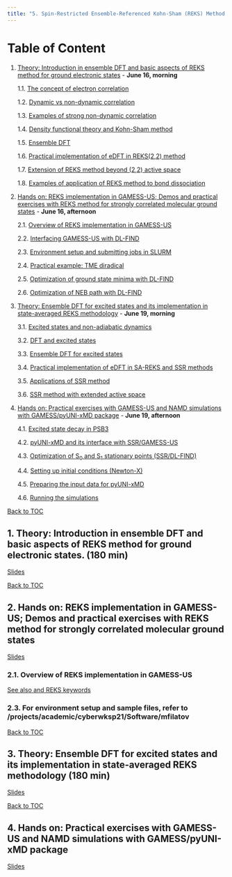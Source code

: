 ```yaml
---
title: "5. Spin-Restricted Ensemble-Referenced Kohn-Sham (REKS) Method: Practical Implementation of Ensemble DFT Methodology"
---
```


<a name="toc"></a>
# Table of Content
1. [Theory: Introduction in ensemble DFT and basic aspects of REKS method for ground electronic states](#1) - **June 16, morning**

    1.1. [The concept of electron correlation](#1.1)

    1.2. [Dynamic vs non-dynamic correlation](#1.2)

    1.3. [Examples of strong non-dynamic correlation](#1.3)

    1.4. [Density functional theory and Kohn-Sham method](#1.4)

    1.5. [Ensemble DFT](#1.5)

    1.6. [Practical implementation of eDFT in REKS(2,2) method](#1.6)

    1.7. [Extension of REKS method beyond (2,2) active space](#1.7)

    1.8. [Examples of application of REKS method to bond dissociation](#1.8)

2. [Hands on: REKS implementation in GAMESS-US; Demos and practical exercises with REKS method for strongly correlated molecular ground states](#2) -  **June 16, afternoon**

    2.1. [Overview of REKS implementation in GAMESS-US](#2.1)

    2.2. [Interfacing GAMESS-US with DL-FIND](#2.2)

    2.3. [Environment setup and submitting jobs in SLURM](#2.3)

    2.4. [Practical example: TME diradical](#2.4)

    2.5. [Optimization of ground state minima with DL-FIND](#2.5)

    2.6. [Optimization of NEB path with DL-FIND](#2.6)

3. [Theory: Ensemble DFT for excited states and its implementation in state-averaged REKS methodology](#3) - **June 19, morning**

    3.1. [Excited states and non-adiabatic dynamics](#3.1)

    3.2. [DFT and excited states](#3.2)

    3.3. [Ensemble DFT for excited states](#3.3)

    3.4. [Practical implementation of eDFT in SA-REKS and SSR methods](#3.4)

    3.5. [Applications of SSR method](#3.5)

    3.6. [SSR method with extended active space](#3.6)

4. [Hands on: Practical exercises with GAMESS-US and NAMD simulations with GAMESS/pyUNI-xMD package](#4) - **June 19, afternoon**

    4.1. [Excited state decay in PSB3](#4.1)

    4.2. [pyUNI-xMD and its interface with SSR/GAMESS-US](#4.2)

    4.3. [Optimization of S<sub>0</sub> and S<sub>1</sub> stationary points (SSR/DL-FIND)](#4.3)

    4.4. [Setting up initial conditions (Newton-X)](#4.4)

    4.5. [Preparing the input data for pyUNI-xMD](#4.5)

    4.6. [Running the simulations](#4.6)


<a name="1"></a>[Back to TOC](#toc)
## 1. Theory: Introduction in ensemble DFT and basic aspects of REKS method for ground electronic states. (180 min)

[Slides](../files/Michael_Filatov/REKS-June16.pdf)


<a name="2"></a>[Back to TOC](#toc)
## 2.  Hands on: REKS implementation in GAMESS-US; Demos and practical exercises with REKS method for strongly correlated molecular ground states

[Slides](../files/Michael_Filatov/HandsOn.pdf)

<a name="2.1"></a>
### 2.1. Overview of REKS implementation in GAMESS-US
[See also](../files/Michael_Filatov/note_about_reks.pdf)[ and ](../files/Michael_Filatov/reks_gamess_synopsis.pdf)
[REKS keywords](../files/Michael_Filatov/reks_gamess_input.txt)

<a name="2.3"></a>
### 2.3. For environment setup and sample files, refer to /projects/academic/cyberwksp21/Software/mfilatov


<a name="3"></a>[Back to TOC](#toc)
## 3.  Theory: Ensemble DFT for excited states and its implementation in state-averaged REKS methodology (180 min)

[Slides](../files/Michael_Filatov/REKS-June19.pdf)


<a name="4"></a>[Back to TOC](#toc)
## 4.  Hands on: Practical exercises with GAMESS-US and NAMD simulations with GAMESS/pyUNI-xMD package

[Slides](../files/Michael_Filatov/HandsOn.pdf)

